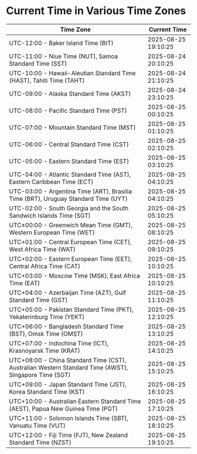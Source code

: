 # Current Time in Various Time Zones

| Time Zone | Current Time |
|-----------|--------------|
| UTC-12:00 - Baker Island Time (BIT) | 2025-08-25 19:10:25 |
| UTC-11:00 - Niue Time (NUT), Samoa Standard Time (SST) | 2025-08-24 20:10:25 |
| UTC-10:00 - Hawaii-Aleutian Standard Time (HAST), Tahiti Time (TAHT) | 2025-08-24 21:10:25 |
| UTC-09:00 - Alaska Standard Time (AKST) | 2025-08-24 23:10:25 |
| UTC-08:00 - Pacific Standard Time (PST) | 2025-08-25 00:10:25 |
| UTC-07:00 - Mountain Standard Time (MST) | 2025-08-25 01:10:25 |
| UTC-06:00 - Central Standard Time (CST) | 2025-08-25 02:10:25 |
| UTC-05:00 - Eastern Standard Time (EST) | 2025-08-25 03:10:25 |
| UTC-04:00 - Atlantic Standard Time (AST), Eastern Caribbean Time (ECT) | 2025-08-25 04:10:25 |
| UTC-03:00 - Argentina Time (ART), Brasília Time (BRT), Uruguay Standard Time (UYT) | 2025-08-25 04:10:25 |
| UTC-02:00 - South Georgia and the South Sandwich Islands Time (SGT) | 2025-08-25 05:10:25 |
| UTC±00:00 - Greenwich Mean Time (GMT), Western European Time (WET) | 2025-08-25 08:10:25 |
| UTC+01:00 - Central European Time (CET), West Africa Time (WAT) | 2025-08-25 09:10:25 |
| UTC+02:00 - Eastern European Time (EET), Central Africa Time (CAT) | 2025-08-25 10:10:25 |
| UTC+03:00 - Moscow Time (MSK), East Africa Time (EAT) | 2025-08-25 10:10:25 |
| UTC+04:00 - Azerbaijan Time (AZT), Gulf Standard Time (GST) | 2025-08-25 11:10:25 |
| UTC+05:00 - Pakistan Standard Time (PKT), Yekaterinburg Time (YEKT) | 2025-08-25 12:10:25 |
| UTC+06:00 - Bangladesh Standard Time (BST), Omsk Time (OMST) | 2025-08-25 13:10:25 |
| UTC+07:00 - Indochina Time (ICT), Krasnoyarsk Time (KRAT) | 2025-08-25 14:10:25 |
| UTC+08:00 - China Standard Time (CST), Australian Western Standard Time (AWST), Singapore Time (SGT) | 2025-08-25 15:10:25 |
| UTC+09:00 - Japan Standard Time (JST), Korea Standard Time (KST) | 2025-08-25 16:10:25 |
| UTC+10:00 - Australian Eastern Standard Time (AEST), Papua New Guinea Time (PGT) | 2025-08-25 17:10:25 |
| UTC+11:00 - Solomon Islands Time (SBT), Vanuatu Time (VUT) | 2025-08-25 18:10:25 |
| UTC+12:00 - Fiji Time (FJT), New Zealand Standard Time (NZST) | 2025-08-25 19:10:25 |
